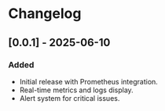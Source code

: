 # Changelog

## [0.0.1] - 2025-06-10

### Added

- Initial release with Prometheus integration.
- Real-time metrics and logs display.
- Alert system for critical issues.
